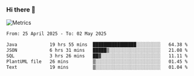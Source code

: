 ### Hi there 👋

![Metrics](https://github.com/radoapx/radoapx/blob/main/github-metrics.svg)

<!--START_SECTION:waka-->

```txt
From: 25 April 2025 - To: 02 May 2025

Java            19 hrs 55 mins  ████████████████░░░░░░░░░   64.38 %
JSON            6 hrs 31 mins   █████▒░░░░░░░░░░░░░░░░░░░   21.08 %
SQL             3 hrs 26 mins   ██▓░░░░░░░░░░░░░░░░░░░░░░   11.11 %
PlantUML file   26 mins         ▒░░░░░░░░░░░░░░░░░░░░░░░░   01.45 %
Text            19 mins         ▒░░░░░░░░░░░░░░░░░░░░░░░░   01.04 %
```

<!--END_SECTION:waka-->

<!--
**radoapx/radoapx** is a ✨ _special_ ✨ repository because its `README.md` (this file) appears on your GitHub profile.

Here are some ideas to get you started:

- 🔭 I’m currently working on ...
- 🌱 I’m currently learning ...
- 👯 I’m looking to collaborate on ...
- 🤔 I’m looking for help with ...
- 💬 Ask me about ...
- 📫 How to reach me: ...
- 😄 Pronouns: ...
- ⚡ Fun fact: ...
-->
